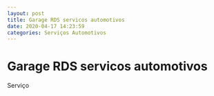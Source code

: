```yaml
---
layout: post
title: Garage RDS servicos automotivos
date: 2020-04-17 14:23:59 
categories: Serviços Automotivos
---
```


# Garage RDS servicos automotivos

Serviço

